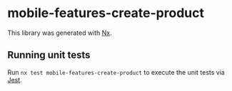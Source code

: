 # mobile-features-create-product

This library was generated with [Nx](https://nx.dev).

## Running unit tests

Run `nx test mobile-features-create-product` to execute the unit tests via [Jest](https://jestjs.io).
